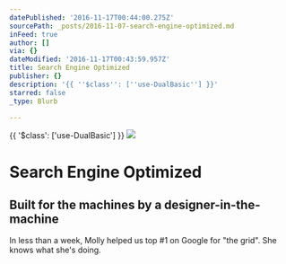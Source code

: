 ```yaml
---
datePublished: '2016-11-17T00:44:00.275Z'
sourcePath: _posts/2016-11-07-search-engine-optimized.md
inFeed: true
author: []
via: {}
dateModified: '2016-11-17T00:43:59.957Z'
title: Search Engine Optimized
publisher: {}
description: '{{ ''$class'': [''use-DualBasic''] }}'
starred: false
_type: Blurb

---
```

{{ '$class': \['use-DualBasic'\] }}
![](https://the-grid-user-content.s3-us-west-2.amazonaws.com/5c88e57d-4e83-4ec2-bab4-0ff79aa58cf2.jpg)

# Search Engine Optimized

## Built for the machines by a designer-in-the-machine

In less than a week, Molly helped us top \#1 on Google for "the grid". She knows what she's doing.